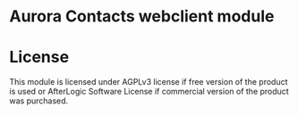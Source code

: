 # Aurora Contacts webclient module

# License
This module is licensed under AGPLv3 license if free version of the product is used or AfterLogic Software License if commercial version of the product was purchased.
